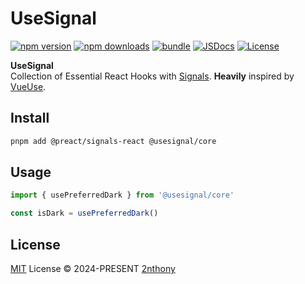 # UseSignal

[![npm version][npm-version-src]][npm-version-href]
[![npm downloads][npm-downloads-src]][npm-downloads-href]
[![bundle][bundle-src]][bundle-href]
[![JSDocs][jsdocs-src]][jsdocs-href]
[![License][license-src]][license-href]

**UseSignal**
<br>
Collection of Essential React Hooks with [Signals](https://github.com/preactjs/signals/tree/main/packages/react). **Heavily** inspired by [VueUse](https://vueuse.org/).

## Install

```sh
pnpm add @preact/signals-react @usesignal/core
```

## Usage

```ts
import { usePreferredDark } from '@usesignal/core'

const isDark = usePreferredDark()
```

## License

[MIT](./LICENSE) License © 2024-PRESENT [2nthony](https://github.com/2nthony)

<!-- Badges -->

[npm-version-src]: https://img.shields.io/npm/v/usesignal?style=flat&colorA=080f12&colorB=1fa669
[npm-version-href]: https://npmjs.com/package/usesignal
[npm-downloads-src]: https://img.shields.io/npm/dm/usesignal?style=flat&colorA=080f12&colorB=1fa669
[npm-downloads-href]: https://npmjs.com/package/usesignal
[bundle-src]: https://img.shields.io/bundlephobia/minzip/usesignal?style=flat&colorA=080f12&colorB=1fa669&label=minzip
[bundle-href]: https://bundlephobia.com/result?p=usesignal
[license-src]: https://img.shields.io/github/license/2nthony/usesignal.svg?style=flat&colorA=080f12&colorB=1fa669
[license-href]: https://github.com/2nthony/usesignal/blob/main/LICENSE
[jsdocs-src]: https://img.shields.io/badge/jsdocs-reference-080f12?style=flat&colorA=080f12&colorB=1fa669
[jsdocs-href]: https://www.jsdocs.io/package/usesignal
